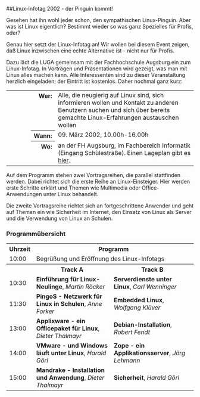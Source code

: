 ##Linux-Infotag 2002 - der Pinguin kommt!


Gesehen hat ihn wohl jeder schon, den sympathischen Linux-Pinguin. Aber was
ist Linux eigentlich? Bestimmt wieder so was ganz Spezielles für
Profis, oder?</p>

Genau hier setzt der <bf>Linux-Infotag</bf> an! Wir wollen bei diesem
Event zeigen, daß Linux inzwischen eine echte Alternative ist - nicht nur
für Profis.


Dazu lädt die LUGA gemeinsam mit der Fachhochschule Augsburg ein zum
Linux-Infotag. In Vorträgen und Präsentationen wird gezeigt, was man
mit Linux alles machen kann. Alle Interessenten sind zu dieser Veranstaltung
herzlich eingeladen; der Eintritt ist kostenlos. Daher nochmal ganz kurz:

<table>
<tbody><tr valign="top">
  <td width="50"></td>
  <th align="right">Wer:</th>
  <td>Alle, die neugierig auf Linux sind, sich informieren wollen und
Kontakt zu anderen Benutzern suchen und sich über bereits
gemachte Linux-Erfahrungen austauschen wollen</td>
</tr> 
<tr valign="top"> 
  <td></td>
  <th align="right">Wann:</th>
  <td>09. März 2002, 10.00h-16.00h</td>
</tr>
<tr valign="top">
  <td></td>
  <th align="right">Wo:</th>
  <td>an der FH Augsburg, im Fachbereich Informatik (Eingang Schülestraße).
Einen Lageplan gibt es <a href="http://www.fh-augsburg.de/lageplan/informatik.html">hier</a>. </td>
</tr>
</tbody></table>

<p>Auf dem Programm stehen zwei Vortragsreihen, die parallel stattfinden werden.
Dabei richtet sich die erste Reihe an Linux-Einsteiger. Hier werden erste Schritte erklärt und Themen
wie Multimedia oder Office-Anwendungen unter Linux behandelt. </p>

<p>
Die zweite Vortragsreihe richtet sich an fortgeschrittene Anwender und
geht auf Themen ein wie Sicherheit im Internet, den Einsatz
von Linux als Server und die Verwendung von Linux an Schulen.
</p>

### Programmübersicht

<table>
<tbody><tr>
  <th>Uhrzeit</th> 
  <th colspan="2">Programm</th>
</tr>

<tr>
  <td>10:00</td>
  <td colspan="2">Begrüßung und Eröffnung des Linux-Infotags </td>
</tr>

<tr>
  <th></th>
  <th>Track A</th>
  <th>Track B</th>
</tr>

<tr>
  <td>10:30</td>
  <td><b>Einführung für Linux-Neulinge</b>, <i>Martin Röcker</i></td>
  <td><b>Serverdienste unter Linux</b>, <i>Carl Wenninger</i></td>
</tr>

<tr>
  <td>11:30</td>
  <td><b>PingoS - Netzwerk für Linux in Schulen</b>, <i>Anne Forker</i></td>
  <td><b>Embedded Linux</b>, <i>Wolfgang Klüver</i></td>
</tr>


<tr>
  <td>13:00</td>
  <td><b>Applixware - ein Officepaket für Linux</b>, <i>Dieter Thalmayr</i></td>
  <td><b>Debian-Installation</b>, <i>Robert Fendt</i></td>
</tr>

<tr>
  <td>14:00</td>
  <td><b>VMware - und Windows läuft unter Linux</b>, <i>Harald Görl</i></td>
  <td><b> Zope - ein Applikationsserver</b>, <i>Jörg Lehmann</i></td>
</tr>

<tr>
  <td>15:00</td>
  <td><b>Mandrake - Installation und Anwendung</b>, <i>Dieter Thalmayr</i></td>
  <td><b>Sicherheit</b>, <i>Harald Görl</i></td>
</tr> 

</tbody></table>